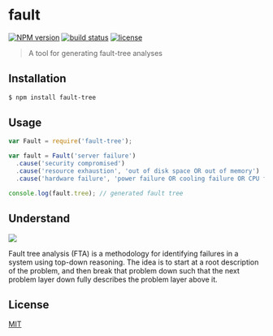 
# fault
[![NPM version][npm-image]][npm-url]
[![build status][circle-image]][circle-url]
[![license][license-image]][license-url]

>  A tool for generating fault-tree analyses

## Installation

```bash
$ npm install fault-tree
```

## Usage

```js
var Fault = require('fault-tree');

var fault = Fault('server failure')
  .cause('security compromised')
  .cause('resource exhaustion', 'out of disk space OR out of memory')
  .cause('hardware failure', 'power failure OR cooling failure OR CPU failure');

console.log(fault.tree); // generated fault tree
```

## Understand

![](https://cldup.com/aFuH-Zzcl0.png)

Fault tree analysis (FTA) is a methodology for identifying failures in a system using top-down reasoning. The idea is to start at a root description of the problem, and then break that problem down such that the next problem layer down fully describes the problem layer above it.

## License

[MIT](https://tldrlegal.com/license/mit-license)

[npm-image]: https://img.shields.io/npm/v/fault.svg?style=flat-square
[npm-url]: https://npmjs.org/package/fault
[circle-image]: https://img.shields.io/circleci/project/stevenmiller888/fault.svg
[circle-url]: https://circleci.com/gh/stevenmiller888/fault
[license-image]: https://img.shields.io/npm/l/express.svg
[license-url]: https://tldrlegal.com/license/mit-license